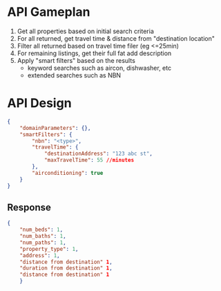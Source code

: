 
# API Gameplan

1. Get all properties based on initial search criteria
2. For all returned, get travel time & distance from "destination location"
3. Filter all returned based on travel time filer (eg <=25min)
4. For remaining listings, get their full fat add description
5. Apply "smart filters" based on the results
    - keyword searches such as aircon, dishwasher, etc
    - extended searches such as NBN


# API Design

```json
{
    "domainParameters": {},
    "smartFilters": {
        "nbn": "<type>",
        "travelTime": {
            "destinationAddress": "123 abc st",
            "maxTravelTime": 55 //minutes
        },
        "airconditioning": true
    }
}

```


## Response

```json
{
    "num_beds": 1,
    "num_baths": 1, 
    "num_paths": 1,
    "property_type": 1,
    "address": 1,
    "distance from destination" 1,
    "duration from destination" 1,
    "distance from destination" 1
    }


```